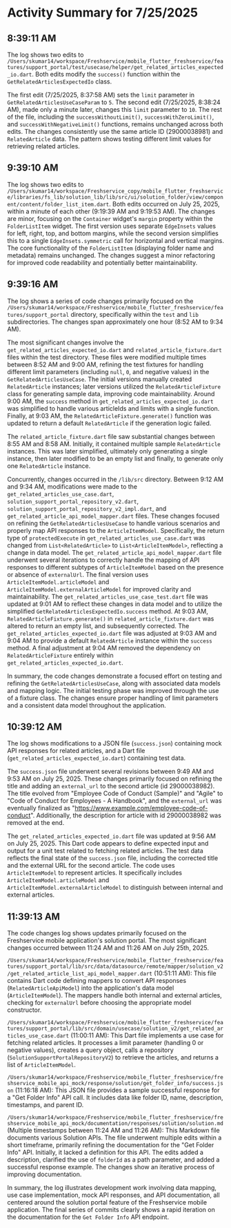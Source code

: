 # Activity Summary for 7/25/2025

## 8:39:11 AM
The log shows two edits to `/Users/skumar14/workspace/Freshservice/mobile_flutter_freshservice/features/support_portal/test/usecase/helper/get_related_articles_expected_io.dart`.  Both edits modify the `success()` function within the `GetRelatedArticlesExpectedIo` class.

The first edit (7/25/2025, 8:37:58 AM) sets the `limit` parameter in `GetRelatedArticlesUseCaseParam` to `5`. The second edit (7/25/2025, 8:38:24 AM), made only a minute later, changes this `limit` parameter to `10`.  The rest of the file, including the `successWithoutLimit()`, `successWithZeroLimit()`, and `successWithNegativeLimit()` functions, remains unchanged across both edits.  The changes consistently use the same article ID (29000038981) and  `RelatedArticle` data. The pattern shows testing different limit values for retrieving related articles.


## 9:39:10 AM
The log shows two edits to `/Users/skumar14/workspace/Freshservice_copy/mobile_flutter_freshservice/libraries/fs_lib/solution_lib/lib/src/ui/solution_folder/view/component/content/folder_list_item.dart`.  Both edits occurred on July 25, 2025, within a minute of each other (9:19:39 AM and 9:19:53 AM).  The changes are minor, focusing on the `Container` widget's `margin` property within the `FolderListItem` widget. The first version uses separate `EdgeInsets` values for left, right, top, and bottom margins, while the second version simplifies this to a single `EdgeInsets.symmetric` call for horizontal and vertical margins.  The core functionality of the `FolderListItem` (displaying folder name and metadata) remains unchanged.  The changes suggest a minor refactoring for improved code readability and potentially better maintainability.


## 9:39:16 AM
The log shows a series of code changes primarily focused on the `/Users/skumar14/workspace/Freshservice/mobile_flutter_freshservice/features/support_portal` directory, specifically within the `test` and `lib` subdirectories.  The changes span approximately one hour (8:52 AM to 9:34 AM).

The most significant changes involve the `get_related_articles_expected_io.dart` and `related_article_fixture.dart` files within the test directory.  These files were modified multiple times between 8:52 AM and 9:00 AM, refining the test fixtures for handling different limit parameters (including `null`, `0`, and negative values) in the `GetRelatedArticlesUseCase`.  The initial versions manually created `RelatedArticle` instances; later versions utilized the `RelatedArticleFixture` class for generating sample data, improving code maintainability.  Around 9:00 AM, the `success` method in `get_related_articles_expected_io.dart` was simplified to handle various articleIds and limits with a single function.  Finally, at 9:03 AM, the `RelatedArticleFixture.generate()` function was updated to return a default `RelatedArticle` if the generation logic failed.


The `related_article_fixture.dart` file saw substantial changes between 8:55 AM and 8:58 AM. Initially, it contained multiple sample `RelatedArticle` instances. This was later simplified, ultimately only generating a single instance, then later modified to be an empty list and finally, to generate only one  `RelatedArticle` instance.

Concurrently, changes occurred in the `/lib/src` directory.  Between 9:12 AM and 9:34 AM,  modifications were made to the `get_related_articles_use_case.dart`, `solution_support_portal_repository_v2.dart`, `solution_support_portal_repository_v2_impl.dart`, and `get_related_article_api_model_mapper.dart` files. These changes focused on refining the `GetRelatedArticlesUseCase` to handle various scenarios and properly map API responses to the `ArticleItemModel`. Specifically, the return type of `protectedExecute` in `get_related_articles_use_case.dart` was changed from `List<RelatedArticle>` to `List<ArticleItemModel>`, reflecting a change in data model.  The `get_related_article_api_model_mapper.dart` file underwent several iterations to correctly handle the mapping of API responses to different subtypes of `ArticleItemModel` based on the presence or absence of `externalUrl`. The final version uses `ArticleItemModel.articleModel` and `ArticleItemModel.externalArticleModel` for improved clarity and maintainability. The `get_related_articles_use_case_test.dart` file was updated at 9:01 AM to reflect these changes in data model and to utilize the simplified `GetRelatedArticlesExpectedIo.success` method.  At 9:03 AM,  `RelatedArticleFixture.generate()` in `related_article_fixture.dart` was altered to return an empty list, and subsequently corrected.  The `get_related_articles_expected_io.dart` file was adjusted at 9:03 AM and 9:04 AM to provide a default `RelatedArticle` instance within the `success` method.  A final adjustment at 9:04 AM removed the dependency on `RelatedArticleFixture` entirely within `get_related_articles_expected_io.dart`.


In summary, the code changes demonstrate a focused effort on testing and refining the `GetRelatedArticlesUseCase`, along with associated data models and mapping logic.  The initial testing phase was improved through the use of a fixture class. The changes ensure proper handling of limit parameters and a consistent data model throughout the application.


## 10:39:12 AM
The log shows modifications to a JSON file (`success.json`) containing mock API responses for related articles, and a Dart file (`get_related_articles_expected_io.dart`) containing test data.

The `success.json` file underwent several revisions between 9:49 AM and 9:53 AM on July 25, 2025.  These changes primarily focused on refining the title and adding an `external_url` to the second article (id 29000038982). The title evolved from "Employee Code of Conduct (Sample)" and "Agile" to "Code of Conduct for Employees - A Handbook", and the `external_url` was eventually finalized as "https://www.example.com/employee-code-of-conduct".  Additionally, the description for article with id 29000038982 was removed at the end.


The `get_related_articles_expected_io.dart` file was updated at 9:56 AM on July 25, 2025.  This Dart code appears to define expected input and output for a unit test related to fetching related articles. The test data reflects the final state of the `success.json` file, including the corrected title and the external URL for the second article.  The code uses  `ArticleItemModel` to represent articles.  It specifically includes  `ArticleItemModel.articleModel` and `ArticleItemModel.externalArticleModel` to distinguish between internal and external articles.


## 11:39:13 AM
The code changes log shows updates primarily focused on the Freshservice mobile application's solution portal.  The most significant changes occurred between 11:24 AM and 11:26 AM on July 25th, 2025.

`/Users/skumar14/workspace/Freshservice/mobile_flutter_freshservice/features/support_portal/lib/src/data/datasource/remote/mapper/solution_v2/get_related_article_list_api_model_mapper.dart` (10:51:11 AM): This file contains Dart code defining mappers to convert API responses (`RelatedArticleApiModel`) into the application's data model (`ArticleItemModel`).  The mappers handle both internal and external articles, checking for `externalUrl` before choosing the appropriate model constructor.

`/Users/skumar14/workspace/Freshservice/mobile_flutter_freshservice/features/support_portal/lib/src/domain/usecase/solution_v2/get_related_articles_use_case.dart` (11:00:11 AM): This Dart file implements a use case for fetching related articles.  It processes a limit parameter (handling 0 or negative values), creates a query object, calls a repository (`SolutionSupportPortalRepositoryV2`) to retrieve the articles, and returns a list of `ArticleItemModel`.

`/Users/skumar14/workspace/Freshservice/mobile_flutter_freshservice/freshservice_mobile_api_mock/response/solution/get_folder_info/success.json` (11:16:18 AM): This JSON file provides a sample successful response for a "Get Folder Info" API call. It includes data like folder ID, name, description, timestamps, and parent ID.

`/Users/skumar14/workspace/Freshservice/mobile_flutter_freshservice/freshservice_mobile_api_mock/documentation/responses/solution/solution.md` (Multiple timestamps between 11:24 AM and 11:26 AM): This Markdown file documents various Solution APIs.  The file underwent multiple edits within a short timeframe, primarily refining the documentation for the "Get Folder Info" API. Initially, it lacked a definition for this API.  The edits added a description, clarified the use of `folderId` as a path parameter, and added a successful response example.  The changes show an iterative process of improving documentation.

In summary, the log illustrates development work involving data mapping, use case implementation, mock API responses, and API documentation, all centered around the solution portal feature of the Freshservice mobile application. The final series of commits clearly shows a rapid iteration on the documentation for the `Get Folder Info` API endpoint.
